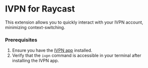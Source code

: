 # IVPN for Raycast

This extension allows you to quickly interact with your IVPN account, minimizing context-switching.

### Prerequisites

1. Ensure you have the [IVPN app](https://www.ivpn.net/en/apps) installed.
2. Verify that the `⁠ivpn` command is accessible in your terminal after installing the IVPN app.
